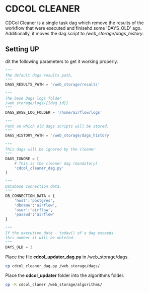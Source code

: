 # CDCOL CLEANER

CDCol Cleaner is a single task dag which remove the results of the workflow that were executed and finisehd
some 'DAYS_OLD' ago. Additionally, it moves the dag script to */web_storage/dags_history*.

## Setting UP

dit the following parameters to get it working properly.

```python
"""
The default dags results path.
"""
DAGS_RESULTS_PATH = '/web_storage/results'

"""
The base Dags logs folder
/web_storage/logs/{{dag_id}}
"""
DAGS_BASE_LOG_FOLDER = '/home/airflow/logs'

"""
Path on which old dags scripts will be stored. 
"""
DAGS_HISTORY_PATH = '/web_storage/dags_history'

"""
This dags will be ignored by the cleaner
"""
DAGS_IGNORE = [
    # This is the cleaner dag (mandatory)
    'cdcol_cleaner_dag.py'
]

"""
Database connection data.
"""
DB_CONNECTION_DATA = {
    'host':'postgres',
    'dbname':'airflow',
    'user':'airflow',
    'passwd':'airflow'
}

"""
If the execution_date - today() of a dag exceeds
this number it will be deleted.
"""
DAYS_OLD = 3
```

Place the file **cdcol_updater_dag.py** in /web_storage/dags. 

```sh
cp cdcol_cleaner_dag.py /web_storage/dags/
```

Place the **cdcol_updater** folder into the algorithms folder.

```sh
cp -R cdcol_claner /web_storage/algorithms/
```